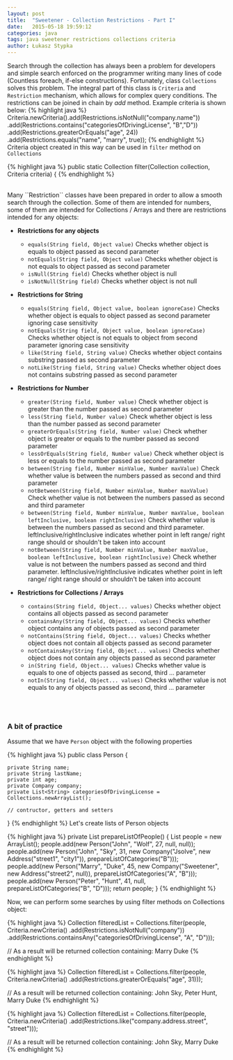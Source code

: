 ```yaml
---
layout: post
title:  "Sweetener - Collection Restrictions - Part I"
date:   2015-05-18 19:59:12
categories: java
tags: java sweetener restrictions collections criteria
author: Łukasz Stypka
---
```

Search through the collection has always been a problem for developers and simple search enforced on the programmer writing many lines of code (Countless foreach, if-else constructions). Fortunately, class `Collections` solves this problem. The integral part of this class is `Criteria` and `Restriction` mechanism, which allows for complex query conditions. The restrictions can be joined in chain by *add* method. Example criteria is shown below:
{% highlight java %}
Criteria.newCriteria().add(Restrictions.isNotNull("company.name"))
        .add(Restrictions.contains("categoriesOfDrivingLicense", "B","D"))
        .add(Restrictions.greaterOrEquals("age", 24))
        .add(Restrictions.equals("name", "marry", true));
{% endhighlight %}
<br />
Criteria object created in this way can be used in `filter` method on `Collections`

{% highlight java %}
 public static <T> Collection<T> filter(Collection<T> collection, Criteria criteria) {
{% endhighlight %}

<br />
Many ``Restriction`` classes have been prepared in order to allow a smooth search through the collection. Some of them are intended for numbers, some of them are intended for Collections / Arrays and there are restrictions intended for any objects:

* **Restrictions for any objects**
	+ ``equals(String field, Object value)`` Checks whether object is equals to object passed as second parameter
	+ ``notEquals(String field, Object value)`` Checks whether object is not equals to object passed as second parameter
	+ ``isNull(String field)`` Checks whether object is null
	+ ``isNotNull(String field)`` Checks whether object is not null

* **Restrictions for String**
	+ ``equals(String field, Object value, boolean ignoreCase)`` Checks whether object is equals to object passed as second parameter ignoring case sensitivity
	+ ``notEquals(String field, Object value, boolean ignoreCase)`` Checks whether object is not equals to object from second parameter ignoring case sensitivity
	+ ``like(String field, String value)`` Checks whether object contains substring passed as second parameter
	+ ``notLike(String field, String value)`` Checks whether object does not contains substring passed as second parameter

* **Restrictions for Number**
	+ ``greater(String field, Number value)`` Check whether object is greater than the number passed as second parameter
	+ ``less(String field, Number value)`` Check whether object is less than the number passed as second parameter
	+ ``greaterOrEquals(String field, Number value)`` Check whether object is greater or equals to the number passed as second parameter
	+ ``lessOrEquals(String field, Number value)`` Check whether object is less or equals to the number passed as second parameter
	+ ``between(String field, Number minValue, Number maxValue)`` Check whether value is between the numbers passed as second and third parameter
	+ ``notBetween(String field, Number minValue, Number maxValue)`` Check whether value is not between the numbers passed as second and third parameter
	+ ``between(String field, Number minValue, Number maxValue, boolean leftInclusive, boolean rightInclusive)`` Check whether value is between the numbers passed as second and third parameter. leftInclusive/rightInclusive indicates whether point in left range/ right range should or shouldn't be taken into account 
	+ ``notBetween(String field, Number minValue, Number maxValue, boolean leftInclusive, boolean rightInclusive)`` Check whether value is not between the numbers passed as second and third parameter. leftInclusive/rightInclusive indicates whether point in left range/ right range should or shouldn't be taken into account
	
* **Restrictions for Collections / Arrays**
	+ ``contains(String field, Object... values)`` Checks whether object contains all objects passed as second parameter
	+ ``containsAny(String field, Object... values)`` Checks whether object contains any of objects passed as second parameter
	+ ``notContains(String field, Object... values)`` Checks whether object does not contain all objects passed as second parameter
	+ ``notContainsAny(String field, Object... values)`` Checks whether object does not contain any objects passed as second parameter
	+ ``in(String field, Object... values)`` Checks whether value is equals to one of objects passed as second, third ... parameter
	+ ``notIn(String field, Object... values)`` Checks whether value is not equals to any of objects passed as second, third ... parameter

	
<br />
<br />

### A bit of practice
Assume that we have ``Person`` object with the following properties

{% highlight java %}
public class Person {

    private String name;
    private String lastName;
    private int age;
    private Company company;
    private List<String> categoriesOfDrivingLicense = Collections.newArrayList();

	// contructor, getters and setters
}
{% endhighlight %}
Let's create lists of Person objects

{% highlight java %}
private List<Person> prepareListOfPeople() {
  List<Person> people = new ArrayList<Person>();
  people.add(new Person("John", "Wolf", 27, null, null));
  people.add(new Person("John", "Sky", 31, new Company("Jsolve", new Address("street1", "city1")),   prepareListOfCategories("B")));
  people.add(new Person("Marry", "Duke", 45, new Company("Sweetener", new Address("street2", null)),  prepareListOfCategories("A", "B")));
  people.add(new Person("Peter", "Hunt", 41, null, prepareListOfCategories("B", "D")));
  return people;
}
{% endhighlight %}

Now, we can perform some searches by using filter methods on Collections object:

{% highlight java %}
Collection<Person> filteredList = Collections.filter(people, Criteria.newCriteria()
  .add(Restrictions.isNotNull("company"))
  .add(Restrictions.containsAny("categoriesOfDrivingLicense", "A", "D")));

// As a result will be returned collection containing: Marry Duke
{% endhighlight %}

{% highlight java %}
Collection<Person> filteredList = Collections.filter(people, Criteria.newCriteria()
  .add(Restrictions.greaterOrEquals("age", 31)));

// As a result will be returned collection containing: John Sky, Peter Hunt, Marry Duke
{% endhighlight %}

{% highlight java %}
Collection<Person> filteredList = Collections.filter(people, Criteria.newCriteria()
  .add(Restrictions.like("company.address.street", "street")));

// As a result will be returned collection containing: John Sky, Marry Duke
{% endhighlight %}
